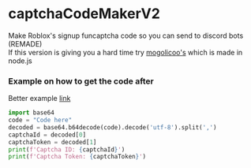 # captchaCodeMakerV2
Make Roblox's signup funcaptcha code so you can send to discord bots (REMADE)<br>
If this version is giving you a hard time try [mogolicoo's](https://github.com/mogolicoo/captchaCodeMaker) which is made in node.js

### Example on how to get the code after
Better example [link](https://github.com/Roblox-Thot/captchaCodeMakerV2/blob/main/example/sign%20up.py)
```py
import base64
code = "Code here"
decoded = base64.b64decode(code).decode('utf-8').split(',')
captchaId = decoded[0]
captchaToken = decoded[1]
print(f'Captcha ID: {captchaId}')
print(f'Captcha Token: {captchaToken}')
```
